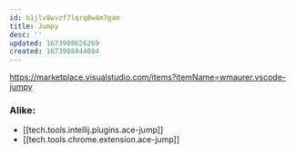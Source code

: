 ```yaml
---
id: b1jlv8wvzf7lqrq8w4m7gam
title: Jumpy
desc: ''
updated: 1673908626269
created: 1673908444084
---
```


https://marketplace.visualstudio.com/items?itemName=wmaurer.vscode-jumpy

### Alike:
- [[tech.tools.intellij.plugins.ace-jump]]
- [[tech.tools.chrome.extension.ace-jump]]